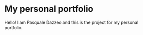# My personal portfolio

Hello! I am Pasquale Dazzeo and this is the project for my personal portfolio.
